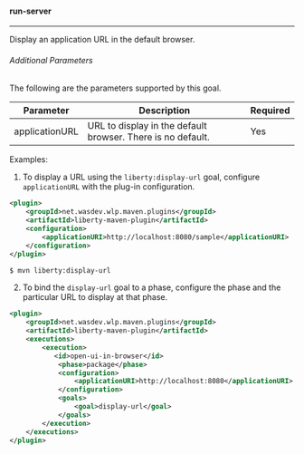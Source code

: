 #### run-server
---
Display an application URL in the default browser.

###### Additional Parameters

The following are the parameters supported by this goal. 

| Parameter | Description | Required |
| --------  | ----------- | -------  |
| applicationURL | URL to display in the default browser. There is no default. | Yes |

Examples:

1. To display a URL using the `liberty:display-url` goal, configure `applicationURL` with the plug-in configuration.

```xml
<plugin>
    <groupId>net.wasdev.wlp.maven.plugins</groupId>
    <artifactId>liberty-maven-plugin</artifactId>
    <configuration>
        <applicationURI>http://localhost:8080/sample</applicationURI>
    </configuration>
</plugin>
```

```bash
$ mvn liberty:display-url
```

2. To bind the `display-url` goal to a phase, configure the phase and the particular URL to display at that phase.

```xml
<plugin>
    <groupId>net.wasdev.wlp.maven.plugins</groupId>
    <artifactId>liberty-maven-plugin</artifactId>   
    <executions>
        <execution>
           <id>open-ui-in-browser</id>
            <phase>package</phase>
            <configuration>
                <applicationURI>http://localhost:8080</applicationURI>
            </configuration>
            <goals>
                <goal>display-url</goal>
            </goals>
        </execution>
    </executions>
</plugin>
```


